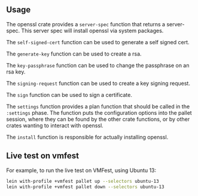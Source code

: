## Usage

The openssl crate provides a `server-spec` function that returns a
server-spec. This server spec will install openssl via system packages.

The `self-signed-cert` function can be used to generate a self signed cert.

The `generate-key` function can be used to create a rsa.

The `key-passphrase` function can be used to change the passphrase on an rsa key.

The `signing-request` function can be used to create a key signing request.

The `sign` function can be used to sign a certificate.

The `settings` function provides a plan function that should be called in the
`:settings` phase.  The function puts the configuration options into the pallet
session, where they can be found by the other crate functions, or by other
crates wanting to interact with openssl.

The `install` function is responsible for actually installing openssl.

## Live test on vmfest

For example, to run the live test on VMFest, using Ubuntu 13:

```sh
lein with-profile +vmfest pallet up --selectors ubuntu-13
lein with-profile +vmfest pallet down --selectors ubuntu-13
```

